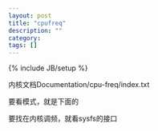```yaml
---
layout: post
title: "cpufreq"
description: ""
category: 
tags: []
---
```

{% include JB/setup %}

内核文档Documentation/cpu-freq/index.txt


要看模式，就是下面的

要找在内核调频，就看sysfs的接口
